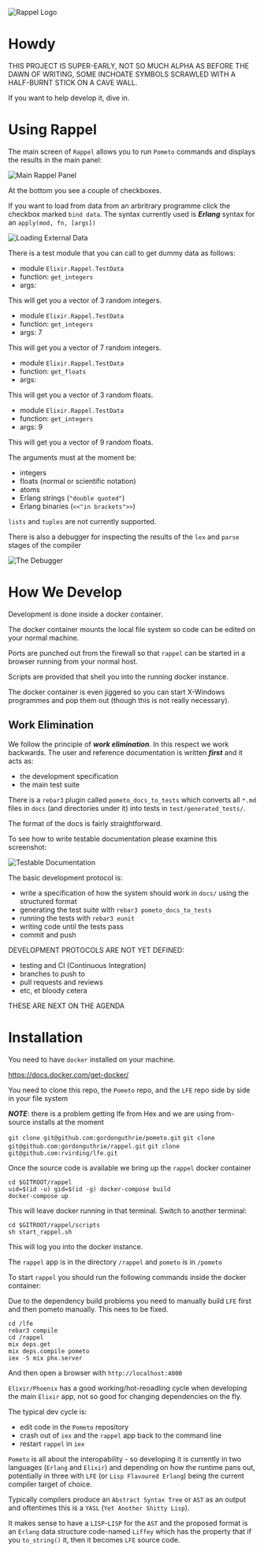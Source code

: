 ![Rappel Logo](apps/rappel_web/assets/static/images/rappel_logo.png)

# Howdy

THIS PROJECT IS SUPER-EARLY, NOT SO MUCH ALPHA AS BEFORE THE DAWN OF WRITING, SOME INCHOATE SYMBOLS SCRAWLED WITH A HALF-BURNT STICK ON A CAVE WALL.

If you want to help develop it, dive in.

# Using Rappel

The main screen of `Rappel` allows you to run `Pometo` commands and displays the results in the main panel:

![Main Rappel Panel](./docs/images/rappel_main_page.png)

At the bottom you see a couple of checkboxes.

If you want to load from data from an arbritrary programme click the checkbox marked `bind data`. The syntax currently used is ***Erlang*** syntax for an `apply(mod, fn, [args])`

![Loading External Data](./docs/images/rappel_load_data.png)

There is a test module that you can call to get dummy data as follows:

* module `Elixir.Rappel.TestData`
* function: `get_integers`
* args:

This will get you a vector of 3 random integers.

* module `Elixir.Rappel.TestData`
* function: `get_integers`
* args: 7

This will get you a vector of 7 random integers.

* module `Elixir.Rappel.TestData`
* function: `get_floats`
* args:

This will get you a vector of 3 random floats.

* module `Elixir.Rappel.TestData`
* function: `get_integers`
* args: 9

This will get you a vector of 9 random floats.

The arguments must at the moment be:

* integers
* floats (normal or scientific notation)
* atoms
* Erlang strings (`"double quoted"`)
* Erlang binaries (`<<"in brackets">>`)

`lists` and `tuples` are not currently supported.


There is also a debugger for inspecting the results of the `lex` and `parse` stages of the compiler

![The Debugger](./docs/images/rappel_debug.png)


# How We Develop

Development is done inside a docker container.

The docker container mounts the local file system so code can be edited on your normal machine.

Ports are punched out from the firewall so that `rappel` can be started in a browser running from your normal host.

Scripts are provided that shell you into the running docker instance. 

The docker container is even jiggered so you can start X-Windows programmes and pop them out (though this is not really necessary).

## Work Elimination

We follow the principle of ***work elimination***. In this respect we work backwards. The user and reference documentation is written ***first*** and it acts as:

* the development specification
* the main test suite

There is a `rebar3` plugin called `pometo_docs_to_tests` which converts all `*.md` files in `docs` (and directories under it) into tests in `test/generated_tests/`.

The format of the docs is fairly straightforward.

To see how to write testable documentation please examine this screenshot:

![Testable Documentation](./docs/images/writing_pometo_tests.png)

The basic development protocol is:

* write a specification of how the system should work in `docs/` using the structured format
* generating the test suite with `rebar3 pometo_docs_to_tests`
* running the tests with `rebar3 eunit`
* writing code until the tests pass
* commit and push

DEVELOPMENT PROTOCOLS ARE NOT YET DEFINED:

* testing and CI (Continuous Integration)
* branches to push to
* pull requests and reviews
* etc, et bloody cetera

THESE ARE NEXT ON THE AGENDA

# Installation

You need to have `docker` installed on your machine.

https://docs.docker.com/get-docker/

You need to clone this repo, the `Pometo` repo, and the `LFE` repo side by side in your file system

***NOTE***: there is a problem getting lfe from Hex and we are using from-source installs at the moment

`git clone git@github.com:gordonguthrie/pometo.git`
`git clone git@github.com:gordonguthrie/rappel.git`
`git clone git@github.com:rvirding/lfe.git`

Once the source code is available we bring up the `rappel` docker container

```
cd $GITROOT/rappel
uid=$(id -u) gid=$(id -g) docker-compose build
docker-compose up
```

This will leave docker running in that terminal. Switch to another terminal:

```
cd $GITROOT/rappel/scripts
sh start_rappel.sh
```

This will log you into the docker instance.

The `rappel` app is in the directory `/rappel` and `pometo` is in `/pometo`

To start `rappel` you should run the following commands inside the docker container:

Due to the dependency build problems you need to manually build `LFE` first and then pometo manually. This nees to be fixed.

```
cd /lfe
rebar3 compile
cd /rappel
mix deps.get
mix deps.compile pometo
iex -S mix phx.server
```

And then open a browser with `http://localhost:4000`

`Elixir/Phoenix` has a good working/hot-reoadling cycle when developing the main `Elixir` app, not so good for changing dependencies on the fly.

The typical dev cycle is:

* edit code in the `Pometo` repository
* crash out of `iex` and the `rappel` app back to the command line
* restart `rappel` in `iex`

`Pometo` is all about the interopability - so developing it is currently in two languages (`Erlang` and `Elixir`) and depending on how the runtime pans out, potentially in three with `LFE` (or `Lisp Flavoured Erlang`) being the current compiler target of choice.

Typically compilers produce an `Abstract Syntax Tree` or `AST` as an output and oftentimes this is a `YASL` (`Yet Another Shitty Lisp`).

It makes sense to have a `LISP`-`LISP` for the `AST` and the proposed format is an `Erlang` data structure code-named `Liffey` which has the property that if you `to_string()` it, then it becomes `LFE` source code.